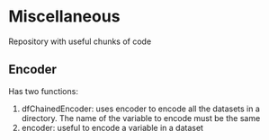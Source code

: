 # Miscellaneous
Repository with useful chunks of code
## Encoder
Has two functions:
1. dfChainedEncoder: uses encoder to encode all the datasets in a directory. The name of the variable to encode must be the same
2. encoder: useful to encode a variable in a dataset
